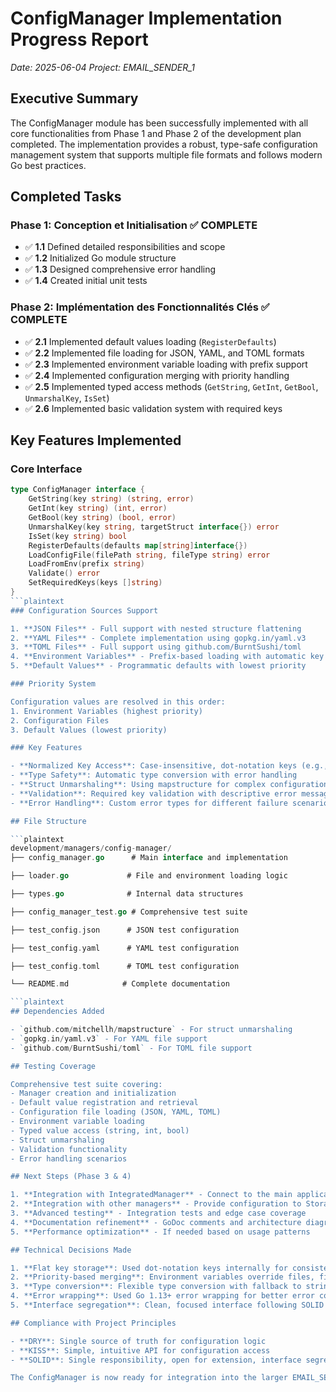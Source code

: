 # ConfigManager Implementation Progress Report

*Date: 2025-06-04*
*Project: EMAIL_SENDER_1*

## Executive Summary

The ConfigManager module has been successfully implemented with all core functionalities from Phase 1 and Phase 2 of the development plan completed. The implementation provides a robust, type-safe configuration management system that supports multiple file formats and follows modern Go best practices.

## Completed Tasks

### Phase 1: Conception et Initialisation ✅ COMPLETE

- ✅ **1.1** Defined detailed responsibilities and scope
- ✅ **1.2** Initialized Go module structure
- ✅ **1.3** Designed comprehensive error handling
- ✅ **1.4** Created initial unit tests

### Phase 2: Implémentation des Fonctionnalités Clés ✅ COMPLETE

- ✅ **2.1** Implemented default values loading (`RegisterDefaults`)
- ✅ **2.2** Implemented file loading for JSON, YAML, and TOML formats
- ✅ **2.3** Implemented environment variable loading with prefix support
- ✅ **2.4** Implemented configuration merging with priority handling
- ✅ **2.5** Implemented typed access methods (`GetString`, `GetInt`, `GetBool`, `UnmarshalKey`, `IsSet`)
- ✅ **2.6** Implemented basic validation system with required keys

## Key Features Implemented

### Core Interface

```go
type ConfigManager interface {
    GetString(key string) (string, error)
    GetInt(key string) (int, error)
    GetBool(key string) (bool, error)
    UnmarshalKey(key string, targetStruct interface{}) error
    IsSet(key string) bool
    RegisterDefaults(defaults map[string]interface{})
    LoadConfigFile(filePath string, fileType string) error
    LoadFromEnv(prefix string)
    Validate() error
    SetRequiredKeys(keys []string)
}
```plaintext
### Configuration Sources Support

1. **JSON Files** - Full support with nested structure flattening
2. **YAML Files** - Complete implementation using gopkg.in/yaml.v3
3. **TOML Files** - Full support using github.com/BurntSushi/toml
4. **Environment Variables** - Prefix-based loading with automatic key transformation
5. **Default Values** - Programmatic defaults with lowest priority

### Priority System

Configuration values are resolved in this order:
1. Environment Variables (highest priority)
2. Configuration Files 
3. Default Values (lowest priority)

### Key Features

- **Normalized Key Access**: Case-insensitive, dot-notation keys (e.g., "database.host")
- **Type Safety**: Automatic type conversion with error handling
- **Struct Unmarshaling**: Using mapstructure for complex configuration sections
- **Validation**: Required key validation with descriptive error messages
- **Error Handling**: Custom error types for different failure scenarios

## File Structure

```plaintext
development/managers/config-manager/
├── config_manager.go      # Main interface and implementation

├── loader.go             # File and environment loading logic

├── types.go              # Internal data structures

├── config_manager_test.go # Comprehensive test suite

├── test_config.json      # JSON test configuration

├── test_config.yaml      # YAML test configuration

├── test_config.toml      # TOML test configuration

└── README.md            # Complete documentation

```plaintext
## Dependencies Added

- `github.com/mitchellh/mapstructure` - For struct unmarshaling
- `gopkg.in/yaml.v3` - For YAML file support
- `github.com/BurntSushi/toml` - For TOML file support

## Testing Coverage

Comprehensive test suite covering:
- Manager creation and initialization
- Default value registration and retrieval
- Configuration file loading (JSON, YAML, TOML)
- Environment variable loading
- Typed value access (string, int, bool)
- Struct unmarshaling
- Validation functionality
- Error handling scenarios

## Next Steps (Phase 3 & 4)

1. **Integration with IntegratedManager** - Connect to the main application manager
2. **Integration with other managers** - Provide configuration to StorageManager, etc.
3. **Advanced testing** - Integration tests and edge case coverage
4. **Documentation refinement** - GoDoc comments and architecture diagrams
5. **Performance optimization** - If needed based on usage patterns

## Technical Decisions Made

1. **Flat key storage**: Used dot-notation keys internally for consistent access patterns
2. **Priority-based merging**: Environment variables override files, files override defaults
3. **Type conversion**: Flexible type conversion with fallback to string representation
4. **Error wrapping**: Used Go 1.13+ error wrapping for better error context
5. **Interface segregation**: Clean, focused interface following SOLID principles

## Compliance with Project Principles

- **DRY**: Single source of truth for configuration logic
- **KISS**: Simple, intuitive API for configuration access
- **SOLID**: Single responsibility, open for extension, interface segregation

The ConfigManager is now ready for integration into the larger EMAIL_SENDER_1 application architecture and can serve as the centralized configuration source for all other managers.
